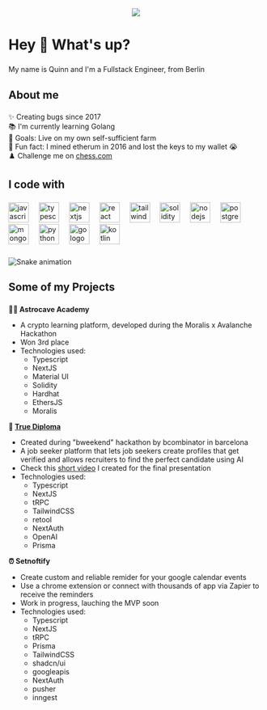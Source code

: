 <div align="center">
  <img src="https://profile-counter.glitch.me/quinn-eschenbach/count.svg?"  />
</div>

###

<h1 align="left">Hey 👋 What's up?</h1>

###

<p align="left">My name is Quinn and I'm a Fullstack Engineer, from Berlin</p>

###

<h2 align="left">About me</h2>

###

<p align="left">✨ Creating bugs since 2017<br>📚 I'm currently learning Golang<br>🎯 Goals: Live on my own self-sufficient farm <br>🎲 Fun fact: I mined etherum in 2016 and lost the keys to my wallet 😭<br>♟️ Challenge me on
  <a  target="_blank" rel="noopener noreferrer" href="https://www.chess.com/member/sirscofield">
    chess.com
  </a>
  </p>

###

<h2 align="left">I code with</h2>

###

<div align="left">
  <img src="https://cdn.jsdelivr.net/gh/devicons/devicon/icons/javascript/javascript-original.svg" height="40" alt="javascript logo"  />
  <img width="12" />
  <img src="https://cdn.jsdelivr.net/gh/devicons/devicon/icons/typescript/typescript-original.svg" height="40" alt="typescript logo"  />
  <img width="12" />
  <img src="https://cdn.jsdelivr.net/gh/devicons/devicon/icons/nextjs/nextjs-original.svg" height="40" alt="nextjs logo"  />
  <img width="12" />
  <img src="https://cdn.jsdelivr.net/gh/devicons/devicon/icons/react/react-original.svg" height="40" alt="react logo"  />
  <img width="12" />
  <img src="https://cdn.jsdelivr.net/gh/devicons/devicon/icons/tailwindcss/tailwindcss-original-wordmark.svg" height="40" alt="tailwindcss logo"  />
  <img width="12" />
  <img src="https://cdn.jsdelivr.net/gh/devicons/devicon/icons/solidity/solidity-original.svg" height="40" alt="solidity logo"  />
  <img width="12" />
  <img src="https://cdn.jsdelivr.net/gh/devicons/devicon/icons/nodejs/nodejs-original.svg" height="40" alt="nodejs logo"  />
  <img width="12" />
  <img src="https://cdn.jsdelivr.net/gh/devicons/devicon/icons/postgresql/postgresql-original.svg" height="40" alt="postgresql logo"  />
  <img width="12" />
  <img src="https://cdn.jsdelivr.net/gh/devicons/devicon/icons/mongodb/mongodb-original.svg" height="40" alt="mongodb logo"  />
  <img width="12" />
  <img src="https://cdn.jsdelivr.net/gh/devicons/devicon/icons/python/python-original.svg" height="40" alt="python logo"  />
  <img width="12" />
  <img src="https://cdn.jsdelivr.net/gh/devicons/devicon/icons/go/go-original.svg" height="40" alt="go logo"  />
  <img width="12" />
  <img src="https://cdn.jsdelivr.net/gh/devicons/devicon/icons/kotlin/kotlin-original.svg" height="40" alt="kotlin logo"  />
</div>


###

<img src="https://raw.githubusercontent.com/quinn-eschenbach/quinn-eschenbach/output/snake.svg" alt="Snake animation" />


###

<h2 align="left">Some of my Projects</h2>

###

<p align="left">
  <p>👨&zwj;🎓<strong> Astrocave Academy</strong></p>

<ul>
	<li>A crypto learning platform, developed during the Moralis x Avalanche Hackathon</li>
	<li>Won 3rd place</li>
	<li>Technologies used:&nbsp;
	<ul>
		<li>Typescript</li>
		<li>NextJS</li>
		<li>Material UI</li>
		<li>Solidity</li>
		<li>Hardhat</li>
		<li>EthersJS</li>
		<li>Moralis</li>
	</ul>
	</li>
</ul>

<p><strong>🏫 <a href="https://true-diploma-v2-production.up.railway.app/">True Diploma</a></strong></p>

<ul>
	<li>Created during &quot;bweekend&quot; hackathon by bcombinator in barcelona</li>
	<li>A job seeker platform that lets job seekers create profiles that get verified and allows recruiters to find the perfect candidate using AI</li>
	<li>Check this <a href="https://youtu.be/B8VNcnnfXlE">short video</a> I created for the final presentation</li>
	<li>Technologies used:
	<ul>
		<li>Typescript</li>
		<li>NextJS</li>
		<li>tRPC</li>
		<li>TailwindCSS</li>
		<li>retool</li>
		<li>NextAuth</li>
		<li>OpenAI</li>
		<li>Prisma</li>
	</ul>
	</li>
</ul>

<p><strong>⏰ Setnoftify</strong></p>

<ul>
	<li>Create custom and reliable remider for your google calendar events</li>
	<li>Use a chrome extension or connect with thousands of app via Zapier to receive the reminders</li>
	<li>Work in progress, lauching the MVP soon</li>
	<li>Technologies used:
	<ul>
		<li>Typescript</li>
		<li>NextJS</li>
		<li>tRPC</li>
		<li>Prisma</li>
		<li>TailwindCSS</li>
		<li>shadcn/ui</li>
		<li>googleapis</li>
		<li>NextAuth</li>
		<li>pusher</li>
		<li>inngest</li>
	</ul>
	</li>
</ul>

</p>

